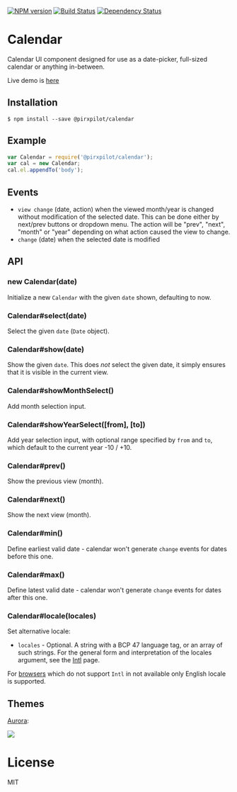 [![NPM version][npm-image]][npm-url]
[![Build Status][build-image]][build-url]
[![Dependency Status][deps-image]][deps-url]

# Calendar

  Calendar UI component designed for use as a date-picker,
  full-sized calendar or anything in-between.

  Live demo is [here](https://pirxpilot.github.io/calendar/)

## Installation

    $ npm install --save @pirxpilot/calendar

## Example

```js
var Calendar = require('@pirxpilot/calendar');
var cal = new Calendar;
cal.el.appendTo('body');
```

## Events

  - `view change` (date, action) when the viewed month/year is changed without modification of the selected date. This can be done either by next/prev buttons or dropdown menu. The action will be "prev", "next", "month" or "year" depending on what action caused the view to change.
  - `change` (date) when the selected date is modified

## API

### new Calendar(date)

  Initialize a new `Calendar` with the given `date` shown,
  defaulting to now.

### Calendar#select(date)

  Select the given `date` (`Date` object).

### Calendar#show(date)

  Show the given `date`. This does _not_ select the given date,
  it simply ensures that it is visible in the current view.

### Calendar#showMonthSelect()

  Add month selection input.

### Calendar#showYearSelect([from], [to])

  Add year selection input, with optional range specified by `from` and `to`,
  which default to the current year -10 / +10.

### Calendar#prev()

  Show the previous view (month).

### Calendar#next()

  Show the next view (month).

### Calendar#min()

  Define earliest valid date - calendar won't generate `change` events for dates before this one.

### Calendar#max()

  Define latest valid date - calendar won't generate `change` events for dates after this one.

### Calendar#locale(locales)

  Set alternative locale:
  - `locales` - Optional. A string with a BCP 47 language tag, or an array of such strings. For the general form and interpretation of the locales argument, see the [Intl] page.

  For [browsers][caniuse-intl] which do not support `Intl` in not available only English locale is supported.

## Themes

  [Aurora](https://github.com/component/aurora-calendar):

  ![](http://f.cl.ly/items/043N1r0e1L130y162R2f/Screen%20Shot%202012-09-17%20at%209.17.32%20PM.png)

# License

  MIT

[Intl]: https://developer.mozilla.org/en-US/docs/Web/JavaScript/Reference/Global_Objects/Intl#Locale_identification_and_negotiation
[caniuse-intl]: http://caniuse.com/#search=Intl

[npm-image]: https://img.shields.io/npm/v/@pirxpilot/calendar
[npm-url]: https://npmjs.org/package/@pirxpilot/calendar

[build-url]: https://github.com/pirxpilot/calendar/actions/workflows/check.yaml
[build-image]: https://img.shields.io/github/actions/workflow/status/pirxpilot/calendar/check.yaml?branch=main

[deps-image]: https://img.shields.io/librariesio/release/npm/@pirxpilot/calendar
[deps-url]: https://libraries.io/npm/@pirxpilot%2Fcalendar
